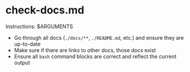 # check-docs.md

Instructions: $ARGUMENTS

- Go through all docs (`./docs/**`, `./README.md`, etc.) and ensure they are up-to-date
- Make sure if there are links to other docs, those docs exist
- Ensure all `bash` command blocks are correct and reflect the current output
